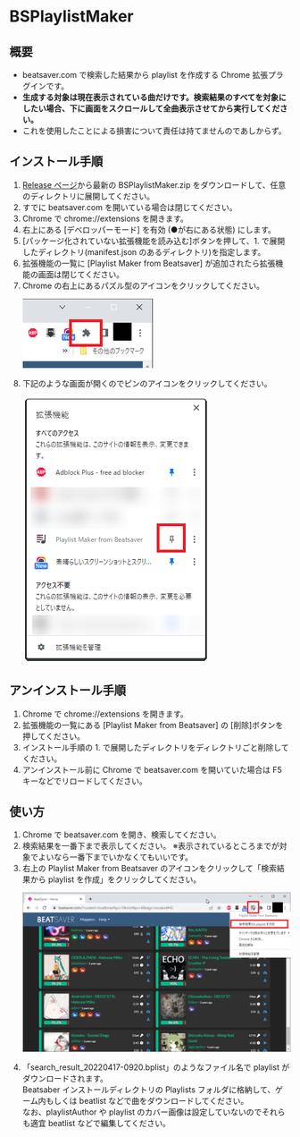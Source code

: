# BSPlaylistMaker

## 概要
- beatsaver.com で検索した結果から playlist を作成する Chrome 拡張プラグインです。
- **生成する対象は現在表示されている曲だけです。検索結果のすべてを対象にしたい場合、下に画面をスクロールして全曲表示させてから実行してください。**
- これを使用したことによる損害について責任は持てませんのであしからず。

## インストール手順
1. [Release ページ](https://github.com/ranmd9a/BSPlaylistMaker/releases/latest)から最新の BSPlaylistMaker.zip をダウンロードして、任意のディレクトリに展開してください。
2. すでに beatsaver.com を開いている場合は閉じてください。
3. Chrome で chrome://extensions を開きます。
4. 右上にある [デベロッパーモード] を有効 (●が右にある状態) にします。
5. [パッケージ化されていない拡張機能を読み込む]ボタンを押して、1. で展開したディレクトリ(manifest.json のあるディレクトリ)を指定します。
6. 拡張機能の一覧に [Playlist Maker from Beatsaver] が追加されたら拡張機能の画面は閉じてください。
7. Chrome の右上にあるパズル型のアイコンをクリックしてください。
   <p><img src="docs/images/001.png" width="233px" alt="step1"></p>
8. 下記のような画面が開くのでピンのアイコンをクリックしてください。
   <p><img src="docs/images/002.png" width="334px" alt="step2"></p>


## アンインストール手順
1. Chrome で chrome://extensions を開きます。
2. 拡張機能の一覧にある [Playlist Maker from Beatsaver] の [削除]ボタンを押してください。
3. インストール手順の 1. で展開したディレクトリをディレクトリごと削除してください。
4. アンインストール前に Chrome で beatsaver.com を開いていた場合は F5 キーなどでリロードしてください。

## 使い方
1. Chrome で beatsaver.com を開き、検索してください。
2. 検索結果を一番下まで表示してください。
   ※表示されているところまでが対象でよいなら一番下までいかなくてもいいです。
3. 右上の Playlist Maker from Beatsaver のアイコンをクリックして「検索結果から playlist を作成」をクリックしてください。
   <p><img src="docs/images/003.png" width="750px" alt="save playlist"></p>
4. 「search_result_20220417-0920.bplist」のようなファイル名で playlist がダウンロードされます。  
   Beatsaber インストールディレクトリの Playlists フォルダに格納して、ゲーム内もしくは beatlist などで曲をダウンロードしてください。  
   なお、playlistAuthor や playlist のカバー画像は設定していないのでそれらも適宜 beatlist などで編集してください。

